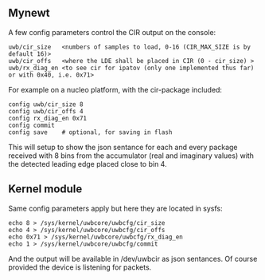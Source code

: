 
## Mynewt

A few config parameters control the CIR output on the console:

```
uwb/cir_size   <numbers of samples to load, 0-16 (CIR_MAX_SIZE is by default 16)>
uwb/cir_offs   <where the LDE shall be placed in CIR (0 - cir_size) >
uwb/rx_diag_en <to see cir for ipatov (only one implemented thus far) or with 0x40, i.e. 0x71>
```

For example on a nucleo platform, with the cir-package included:

```
config uwb/cir_size 8
config uwb/cir_offs 4
config rx_diag_en 0x71
config commit
config save    # optional, for saving in flash
```

This will setup to show the json sentance for each and every package received with 8 bins from
the accumulator (real and imaginary values) with the detected leading edge placed close to bin 4.

## Kernel module

Same config parameters apply but here they are located in sysfs:

```
echo 8 > /sys/kernel/uwbcore/uwbcfg/cir_size
echo 4 > /sys/kernel/uwbcore/uwbcfg/cir_offs
echo 0x71 > /sys/kernel/uwbcore/uwbcfg/rx_diag_en
echo 1 > /sys/kernel/uwbcore/uwbcfg/commit
```

And the output will be available in /dev/uwbcir as json sentances.
Of course provided the device is listening for packets. 
